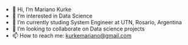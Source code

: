 - 👋 Hi, I’m Mariano Kurke
- 👀 I’m interested in Data Science
- 🌱 I’m currently studing System Engineer at UTN, Rosario, Argentina
- 💞️ I’m looking to collaborate on Data science projects
- 📫 How to reach me: kurkemariano@gmail.com

<!---
KurkeMariano/KurkeMariano is a ✨ special ✨ repository because its `README.md` (this file) appears on your GitHub profile.
You can click the Preview link to take a look at your changes.
--->
